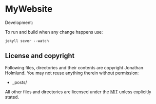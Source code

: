 MyWebsite
=========

Development:

To run and build when any change happens use:

```
jekyll sever --watch
```

## License and copyright

Following files, directories and their contents are copyright Jonathan Holmlund. You may not reuse anything therein without permission:

* _posts/

All other files and directories are licensed under the [MIT](http://www.opensource.org/licenses/mit-license.php) unless explicitly stated.